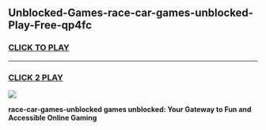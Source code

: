 
## Unblocked-Games-race-car-games-unblocked-Play-Free-qp4fc
<h3>
<a href="https://premium76.site?title=race-car-games-unblocked&ref=23A">CLICK TO PLAY</a></h3>
<hr>

<h3>
<a href="https://premium76.site?title=race-car-games-unblocked&ref=23A">CLICK 2 PLAY</a>
  
</h3>

<a href="https://premium76.site?title=race-car-games-unblocked&ref=23A"><img src="https://clearcache.store/games.png"></a>


**race-car-games-unblocked games unblocked: Your Gateway to Fun and Accessible Online Gaming**
